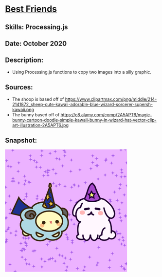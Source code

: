 # [Best Friends](https://www.khanacademy.org/computer-programming/best-friends/6331158028435456)

## Skills: Processing.js

## Date: October 2020

## Description: 
- Using Processing.js functions to copy two images into a silly graphic.

## Sources:
- The shoop is based off of https://www.clipartmax.com/png/middle/214-2141872_sheep-cute-kawaii-adorable-blue-wizard-sorcerer-supersh-kawaii.png
- The bunny based off of https://c8.alamy.com/comp/2A5APT6/magic-bunny-cartoon-doodle-simple-kawaii-bunny-in-wizard-hat-vector-clip-art-illustration-2A5APT6.jpg

## Snapshot:

![Best Friends Image](image.png)

